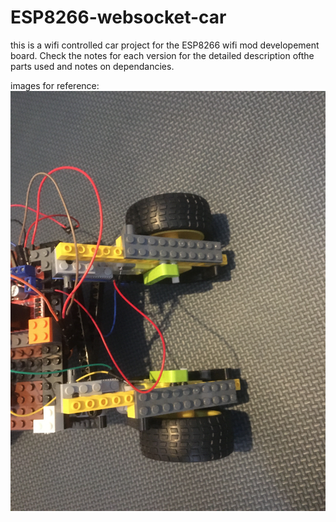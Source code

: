 # ESP8266-websocket-car
this is a wifi controlled car project for the ESP8266 wifi mod developement board. Check the notes for each version for the detailed description ofthe parts used and notes on dependancies.


images for reference:
<img src = "images\back wheels.JPG"> 
